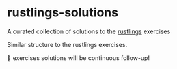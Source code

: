 # rustlings-solutions
A curated collection of solutions to the 
[rustlings](https://github.com/rust-lang/rustlings) exercises

Similar structure to the rustlings exercises.

🦀  exercises solutions will be continuous follow-up!
